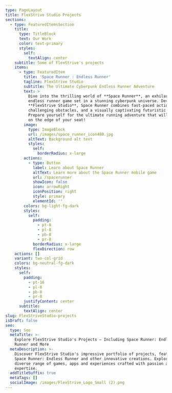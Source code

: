 ```yaml
---
type: PageLayout
title: FlexStrive Studio Projects
sections:
  - type: FeaturedItemsSection
    title:
      type: TitleBlock
      text: Our Work
      color: text-primary
      styles:
        self:
          textAlign: center
    subtitle: Some of FlexStrive's projects
    items:
      - type: FeaturedItem
        title: 'Space Runner : Endless Runner'
        tagline: FlexStrive Studio
        subtitle: The Ultimate Cyberpunk Endless Runner Adventure
        text: >
          Dive into the thrilling world of **Space Runner**, an exhilarating
          endless runner game set in a stunning cyberpunk universe. Developed by
          **FlexStrive Studio**, Space Runner combines fast-paced action,
          challenging obstacles, and a visually captivating futuristic setting.
          Prepare yourself for the ultimate running adventure that will keep you
          on the edge of your seat!
        image:
          type: ImageBlock
          url: /images/space_runner_icon480.jpg
          altText: Background alt text
          styles:
            self:
              borderRadius: x-large
        actions:
          - type: Button
            label: Learn about Space Runner
            altText: Learn more about the Space Runner mobile game
            url: /spacerunner
            showIcon: false
            icon: arrowRight
            iconPosition: right
            style: primary
            elementId: ''
        colors: bg-light-fg-dark
        styles:
          self:
            padding:
              - pt-8
              - pl-8
              - pb-8
              - pr-8
            borderRadius: x-large
            flexDirection: row
    actions: []
    variant: two-col-grid
    colors: bg-neutral-fg-dark
    styles:
      self:
        padding:
          - pt-16
          - pl-8
          - pb-8
          - pr-8
        justifyContent: center
      subtitle:
        textAlign: center
slug: FlexStriveStudio-projects
isDraft: false
seo:
  type: Seo
  metaTitle: >-
    Explore FlexStrive Studio's Projects – Including Space Runner: Endless
    Runner and More
  metaDescription: >-
    Discover FlexStrive Studio's impressive portfolio of projects, featuring
    Space Runner: Endless Runner and other innovative creations. Explore our
    diverse range of games, apps and experiences crafted with passion and
    expertise.
  addTitleSuffix: true
  metaTags: []
  socialImage: /images/FlexStrive_Logo_Small (2).png
---
```

